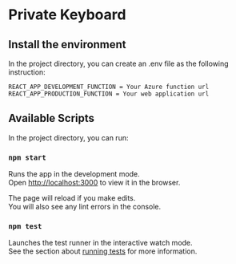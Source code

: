 # Private Keyboard

## Install the environment
In the project directory, you can create an .env file as the following instruction:
```
REACT_APP_DEVELOPMENT_FUNCTION = Your Azure function url
REACT_APP_PRODUCTION_FUNCTION = Your web application url
```

## Available Scripts

In the project directory, you can run:

### `npm start`

Runs the app in the development mode.<br />
Open [http://localhost:3000](http://localhost:3000) to view it in the browser.

The page will reload if you make edits.<br />
You will also see any lint errors in the console.

### `npm test`

Launches the test runner in the interactive watch mode.<br />
See the section about [running tests](https://facebook.github.io/create-react-app/docs/running-tests) for more information.






